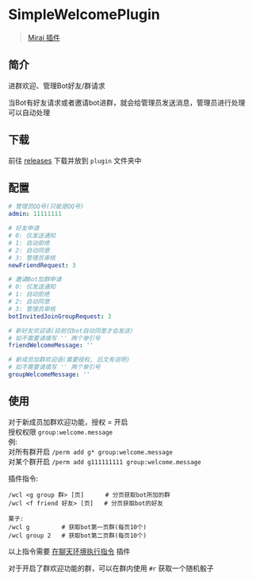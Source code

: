 # SimpleWelcomePlugin

> [Mirai 插件](https://github.com/mamoe/mirai)

## 简介
进群欢迎、管理Bot好友/群请求

当Bot有好友请求或者邀请bot进群，就会给管理员发送消息，管理员进行处理    
可以自动处理

## 下载
前往 [releases](https://github.com/Colter23/simple-welcome-plugin/releases) 下载并放到 `plugin` 文件夹中

## 配置
```yaml
# 管理员QQ号(只能是QQ号)
admin: 11111111

# 好友申请
# 0: 仅发送通知
# 1: 自动拒绝
# 2: 自动同意
# 3: 管理员审核
newFriendRequest: 3

# 邀请Bot加群申请
# 0: 仅发送通知
# 1: 自动拒绝
# 2: 自动同意
# 3: 管理员审核
botInvitedJoinGroupRequest: 3

# 新好友欢迎语(目前仅bot自动同意才会发送)
# 如不需要请填写 '' 两个单引号
friendWelcomeMessage: ''

# 新成员加群欢迎语(需要授权, 后文有说明) 
# 如不需要请填写 '' 两个单引号
groupWelcomeMessage: ''

```

## 使用
对于新成员加群欢迎功能，授权 = 开启   
授权权限 `group:welcome.message`    
例:    
对所有群开启 `/perm add g* group:welcome.message`    
对某个群开启 `/perm add g111111111 group:welcome.message`

插件指令: 
```
/wcl <g group 群> [页]      # 分页获取bot所加的群
/wcl <f friend 好友> [页]   # 分页获取bot的好友

栗子: 
/wcl g         # 获取bot第一页群(每页10个)
/wcl group 2   # 获取bot第二页群(每页10个)
```
以上指令需要 [在聊天环境执行指令](https://github.com/project-mirai/chat-command) 插件    

对于开启了群欢迎功能的群，可以在群内使用 `#r` 获取一个随机骰子


